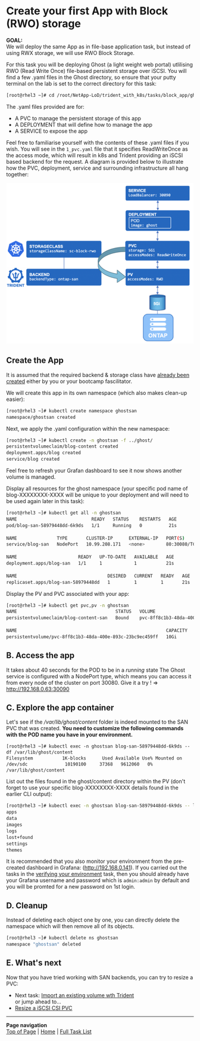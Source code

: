 # Create your first App with Block (RWO) storage

**GOAL:**  
We will deploy the same App as in file-base application task, but instead of using RWX storage, we will use RWO Block Storage.

For this task you will be deploying Ghost (a light weight web portal) utlilising RWO (Read Write Once) file-based persistent storage over iSCSI.  You will find a few .yaml files in the Ghost directory, so ensure that your putty terminal on the lab is set to the correct directory for this task:

```bash
[root@rhel3 ~]# cd /root/NetApp-LoD/trident_with_k8s/tasks/block_app/ghost
```
The .yaml files provided are for:

- A PVC to manage the persistent storage of this app
- A DEPLOYMENT that will define how to manage the app
- A SERVICE to expose the app

Feel free to familiarise yourself with the contents of these .yaml files if you wish.  You will see in the ```1_pvc.yaml``` file that it specifies ReadWriteOnce as the access mode, which will result in k8s and Trident providing an iSCSI based backend for the request.  A diagram is provided below to illustrate how the PVC, deployment, service and surrounding infrastructure all hang together:

<p align="center"><img src="../../../images/block_app.png" width="650px"></p>

## Create the App

It is assumed that the required backend & storage class have [already been created](../config_file) either by you or your bootcamp fascilitator.

We will create this app in its own namespace (which also makes clean-up easier):
```bash
[root@rhel3 ~]# kubectl create namespace ghostsan
namespace/ghostsan created
```
Next, we apply the .yaml configuration within the new namespace:
```bash
[root@rhel3 ~]# kubectl create -n ghostsan -f ../ghost/
persistentvolumeclaim/blog-content created
deployment.apps/blog created
service/blog created
```
Feel free to refresh your Grafan dashboard to see it now shows another volume is managed.

Display all resources for the ghost namespace (your specific pod name of blog-XXXXXXXX-XXXX will be unique to your deployment and will need to be used again later in this task):
```bash
[root@rhel3 ~]# kubectl get all -n ghostsan
NAME                            READY   STATUS    RESTARTS   AGE
pod/blog-san-58979448dd-6k9ds   1/1     Running   0          21s

NAME               TYPE       CLUSTER-IP      EXTERNAL-IP   PORT(S)        AGE
service/blog-san   NodePort   10.99.208.171   <none>        80:30080/TCP   17s

NAME                       READY   UP-TO-DATE   AVAILABLE   AGE
deployment.apps/blog-san   1/1     1            1           21s

NAME                                  DESIRED   CURRENT   READY   AGE
replicaset.apps/blog-san-58979448dd   1         1         1       21s
```
Display the PV and PVC associated with your app:
```bash
[root@rhel3 ~]# kubectl get pvc,pv -n ghostsan
NAME                                     STATUS   VOLUME                                     CAPACITY   ACCESS MODES   STORAGECLASS        AGE
persistentvolumeclaim/blog-content-san   Bound    pvc-8ff8c1b3-48da-400e-893c-23bc9ec459ff   10Gi       RWO            sc-block-rwo   4m16s

NAME                                                        CAPACITY   ACCESS MODES   RECLAIM POLICY   STATUS   CLAIM                       STORAGECLASS        REASON   AGE
persistentvolume/pvc-8ff8c1b3-48da-400e-893c-23bc9ec459ff   10Gi       RWO            Delete           Bound    ghostsan/blog-content-san   sc-block-rwo            4m15s
```

## B. Access the app

It takes about 40 seconds for the POD to be in a *running* state
The Ghost service is configured with a NodePort type, which means you can access it from every node of the cluster on port 30080.
Give it a try !
=> <http://192.168.0.63:30090>

## C. Explore the app container

Let's see if the */var/lib/ghost/content* folder is indeed mounted to the SAN PVC that was created.
**You need to customize the following commands with the POD name you have in your environment.**

```
[root@rhel3 ~]# kubectl exec -n ghostsan blog-san-58979448dd-6k9ds -- df /var/lib/ghost/content
Filesystem           1K-blocks      Used Available Use% Mounted on
/dev/sdc              10190100     37368   9612060   0% /var/lib/ghost/content
```
List out the files found in the ghost/content directory within the PV (don't forget to use your specific blog-XXXXXXXX-XXXX details found in the earlier CLI output):
```bash
[root@rhel3 ~]# kubectl exec -n ghostsan blog-san-58979448dd-6k9ds -- ls /var/lib/ghost/content
apps
data
images
logs
lost+found
settings
themes
```

It is recommended that you also monitor your environment from the pre-created dashboard in Grafana: (<http://192.168.0.141>).  If you carried out the tasks in the [verifying your environment](../verify_lab) task, then you should already have your Grafana username and password which is ```admin:admin``` by default and you will be promted for a new password on 1st login.

## D. Cleanup

Instead of deleting each object one by one, you can directly delete the namespace which will then remove all of its objects.

```bash
[root@rhel3 ~]# kubectl delete ns ghostsan
namespace "ghostsan" deleted
```

## E. What's next

Now that you have tried working with SAN backends, you can try to resize a PVC:
- Next task: [Import an existing volume wth Trident](../import)  
or jump ahead to...
- [Resize a iSCSI CSI PVC](../resize_block)   

---
**Page navigation**  
[Top of Page](#top) | [Home](/README.md) | [Full Task List](/README.md#prod-k8s-cluster-tasks)